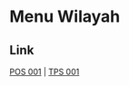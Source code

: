# Menu Wilayah

## Link

[POS 001](https://github.com/gigit-pemilu/pemilu-2024-99-luar-negeri/tree/main/pilpres/hitung-suara/sub/99-luar-negeri/sub/75-mexico-city-mexico/sub/01-mexico-city-mexico/sub/0001-mexico-city-mexico/sub/001-pos-001)
 | 
[TPS 001](https://github.com/gigit-pemilu/pemilu-2024-99-luar-negeri/tree/main/pilpres/hitung-suara/sub/99-luar-negeri/sub/75-mexico-city-mexico/sub/01-mexico-city-mexico/sub/0001-mexico-city-mexico/sub/002-tps-001)

